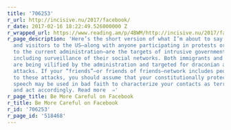 ```yaml
---
title: '706253'
r_url: http://incisive.nu/2017/facebook/
r_date: 2017-02-16 18:22:49.526000000 Z
r_wrapped_url: https://www.reading.am/p/4BWM/http://incisive.nu/2017/facebook/
r_page_description: 'Here’s the short version of what I’m about to say: Immigrants
  and visitors to the US—along with anyone participating in protests or visible resistance
  to the current administration—are the targets of intrusive governmental surveillance,
  including surveillance of their social networks. Both immigrants and political dissidents
  are being vilified by the administration and targeted for draconian and unconstitutional
  attacks. If your “friends”—or friends of friends—network includes people vulnerable
  to these attacks, you should assume that your constitutionally protected political
  speech may be used in bad faith to characterize your contacts as terrorists or criminals,
  and act accordingly. Read more  ⇒'
r_page_title: Be More Careful on Facebook
r_title: Be More Careful on Facebook
r_id: '706253'
r_page_id: '518468'
---
```


